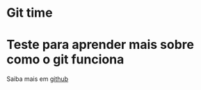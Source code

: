 # Git time

# Teste para aprender mais sobre como o git funciona

Saiba mais em [github](www.github.com/Dheyson)
